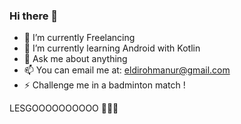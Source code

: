 ### Hi there 👋

- 🔭 I’m currently Freelancing
- 🌱 I’m currently learning Android with Kotlin
- 💬 Ask me about anything
- 📫 You can email me at: eldirohmanur@gmail.com
- ⚡ Challenge me in a badminton match !

LESGOOOOOOOOOO 🎈🎈🎈

